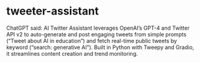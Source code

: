 # tweeter-assistant
ChatGPT said: AI Twitter Assistant leverages OpenAI’s GPT-4 and Twitter API v2 to auto-generate and post engaging tweets from simple prompts (“Tweet about AI in education”) and fetch real-time public tweets by keyword (“search: generative AI”). Built in Python with Tweepy and Gradio, it streamlines content creation and trend monitoring.
